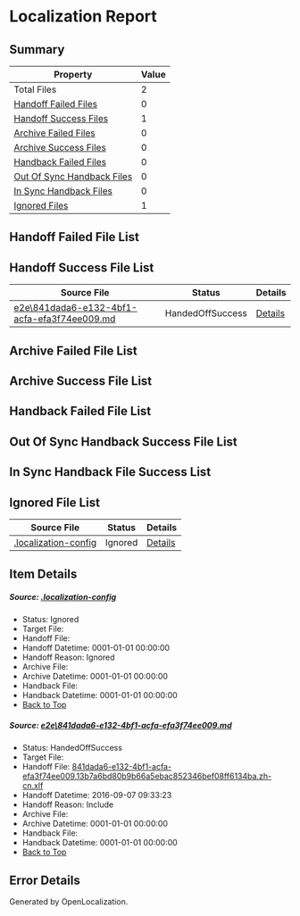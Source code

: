 # <a name='report-top'></a> Localization Report

## Summary
 Property | Value 
 -------- | ----- 
 Total Files | 2
[ Handoff Failed Files ](#handoff-failed-list)| 0
[ Handoff Success Files ](#handoff-success-list)| 1
[ Archive Failed Files ](#archive-failed-list)| 0
[ Archive Success Files ](#archive-success-list)| 0
[ Handback Failed Files ](#handback-failed-list)| 0
[ Out Of Sync Handback Files ](#outofsync-handback-success-list)| 0
[ In Sync Handback Files ](#insync-handback-success-list)| 0
[ Ignored Files ](#ignored-list)| 1

## <a name='handoff-failed-list'></a> Handoff Failed File List

## <a name='handoff-success-list'></a> Handoff Success File List
 Source File | Status | Details 
 ----------- | ------ | ------- 
 [e2e\841dada6-e132-4bf1-acfa-efa3f74ee009.md](https://github.com/OpenLocalizationTestOrg/ol-test0/blob/c4332305a72e3d5ac6bd683374139910054f909f/e2e/841dada6-e132-4bf1-acfa-efa3f74ee009.md) | HandedOffSuccess | [Details](#0cef79ad7f33ff0773cb9f598ea5defd79d6c1e71)

## <a name='archive-failed-list'></a> Archive Failed File List

## <a name='archive-success-list'></a> Archive Success File List

## <a name='handback-failed-list'></a> Handback Failed File List

## <a name='outofsync-handback-success-list'></a> Out Of Sync Handback Success File List

## <a name='insync-handback-success-list'></a> In Sync Handback File Success List

## <a name='ignored-list'></a> Ignored File List
 Source File | Status | Details 
 ----------- | ------ | ------- 
 [.localization-config](https://github.com/OpenLocalizationTestOrg/ol-test0/blob/c4332305a72e3d5ac6bd683374139910054f909f/.localization-config) | Ignored | [Details](#3d4f252ac210baf56311d7e97dcc2db10974dbd20)

## Item Details
##### <a name='3d4f252ac210baf56311d7e97dcc2db10974dbd20'></a> Source: [.localization-config](https://github.com/OpenLocalizationTestOrg/ol-test0/blob/c4332305a72e3d5ac6bd683374139910054f909f/.localization-config)
* Status: Ignored
* Target File: 
* Handoff File: 
* Handoff Datetime: 0001-01-01 00:00:00
* Handoff Reason: Ignored
* Archive File: 
* Archive Datetime: 0001-01-01 00:00:00
* Handback File: 
* Handback Datetime: 0001-01-01 00:00:00
* [Back to Top](#report-top)

##### <a name='0cef79ad7f33ff0773cb9f598ea5defd79d6c1e71'></a> Source: [e2e\841dada6-e132-4bf1-acfa-efa3f74ee009.md](https://github.com/OpenLocalizationTestOrg/ol-test0/blob/c4332305a72e3d5ac6bd683374139910054f909f/e2e/841dada6-e132-4bf1-acfa-efa3f74ee009.md)
* Status: HandedOffSuccess
* Target File: 
* Handoff File: [841dada6-e132-4bf1-acfa-efa3f74ee009.13b7a6bd80b9b66a5ebac852346bef08ff6134ba.zh-cn.xlf](https://github.com/OpenLocalizationTestOrg/ol-test0-handoff/blob/ee734c7411b2d99b5fef96a27e381ac0cc3ad96a/ol-handoff/OpenLocalizationTestOrg/ol-test0-zhcn/ci/ht/841dada6-e132-4bf1-acfa-efa3f74ee009.13b7a6bd80b9b66a5ebac852346bef08ff6134ba.zh-cn.xlf)
* Handoff Datetime: 2016-09-07 09:33:23
* Handoff Reason: Include
* Archive File: 
* Archive Datetime: 0001-01-01 00:00:00
* Handback File: 
* Handback Datetime: 0001-01-01 00:00:00
* [Back to Top](#report-top)


## Error Details

Generated by OpenLocalization.
